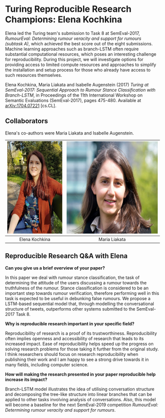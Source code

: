 # Turing Reproducible Research Champions: Elena Kochkina

Elena led the Turing team's submission to Task 8 at SemEval-2017, *RumourEval: Determining rumour veracity and support for rumours (subtask A)*, which achieved the best score out of the eight submissions.
Machine learning approaches such as branch-LSTM often require substantial computational resources, which poses an interesting challenge for reproducibility.
During this project, we will investigate options for providing access to limited compute resources and approaches to simplify the installation and setup process for those who already have access to such resources themselves.

Elena Kochkina, Maria Liakata and Isabelle Augenstein (2017) *Turing at SemEval-2017: Sequential Approach to Rumour Stance Classification with Branch-LSTM*, in Proceedings of the 11th International Workshop on Semantic Evaluations (SemEval-2017), pages 475-480.
Available at [arXiv:1704.07221](https://arxiv.org/abs/1704.07221) [cs.CL].

## Collaborators

Elena's co-authors were Maria Liakata and Isabelle Augenstein.

<img src="./elena-kochkina.jpg" height="300"> | <img src="./maria-liakata.png" height="300">
:-----------------------:|:---------------------------:
 Elena Kochkina           | Maria Liakata

## Reproducible Research Q&A with Elena

**Can you give us a brief overview of your paper?**

In this paper we deal with rumour stance classification, the task of determining the attitude of the users discussing a rumour towards the truthfulness of the rumour.
Stance classification is considered to be an important step towards rumour verification, therefore performing well in this task is expected to be useful in debunking false rumours.
We propose a LSTM-based sequential model that, through modelling the conversational structure of tweets, outperforms other systems submitted to the SemEval-2017 Task 8.

**Why is reproducible research important in your specific field?**

Reproducibility of research is a proof of its trustworthiness.
Reproducibility often implies openness and accessibility of research that leads to its increased impact.
Ease of reproducibility helps speed up the progress on solving research problems for those taking it further from the original study.
I think researchers should focus on research reproducibility when publishing their work and I am happy to see a strong drive towards it in many fields, including computer science. 


**How will making the research presented in your paper reproducible help increase its impact?**

Branch-LSTM model illustrates the idea of utilising conversation structure and decomposing the tree-like structure into linear branches that can be applied to other tasks involving analysis of conversations.
Also, this model will become a baseline for the next SemEval-2019 competition *RumourEval: Determining rumour veracity and support for rumours*.